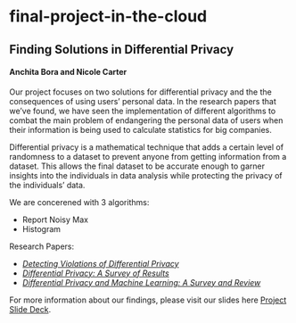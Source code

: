 # final-project-in-the-cloud
## Finding Solutions in Differential Privacy

#### Anchita Bora and Nicole Carter

Our project focuses on two solutions for differential privacy and the the consequences of using users’ personal data. In the research papers that we’ve found, we have seen the implementation of different algorithms to combat the main problem of endangering the personal data of users when their information is being used to calculate statistics for big companies.

Differential privacy is a mathematical technique that adds a certain level of randomness to a dataset to prevent anyone from getting information from a dataset. This allows the final dataset to be accurate enough to garner insights into the individuals in data analysis while protecting the privacy of the individuals’ data.

We are concerened with 3 algorithms: 
  * Report Noisy Max
  * Histogram
  
Research Papers:
  * _[Detecting Violations of Differential Privacy](https://arxiv.org/abs/1805.10277)_
  * _[Differential Privacy: A Survey of Results](https://link.springer.com/chapter/10.1007/978-3-540-79228-4_1)_
  * _[Differential Privacy and Machine Learning: A Survey and Review](https://arxiv.org/pdf/1412.7584.pdf?source=post_page---------------------------)_

For more information about our findings, please visit our slides here 
[Project Slide Deck](https://docs.google.com/presentation/d/1XbKV2ph05kceU0qGW0UEU9zfl4x__w6X/edit?usp=sharing&ouid=110762060930354783887&rtpof=true&sd=true).
